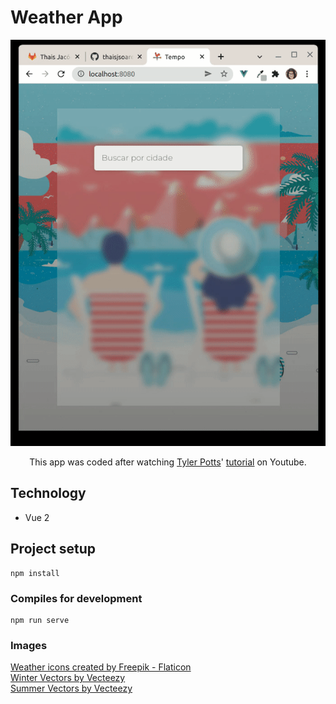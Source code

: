 # Weather App

<div align="center">
  <img src="/src/assets/images/project.gif" alt="Gif of the project" />

  This app was coded after watching [Tyler Potts](https://github.com/TylerPottsDev)' [tutorial](https://www.youtube.com/watch?v=JLc-hWsPTUY) on Youtube.
</div>

## Technology

- Vue 2


## Project setup
```
npm install
```


### Compiles for development
```
npm run serve
```


### Images
[Weather icons created by Freepik - Flaticon](https://www.flaticon.com/free-icons/weather)<br/>[Winter Vectors by Vecteezy](https://www.vecteezy.com/free-vector/winter)<br/>
[Summer Vectors by Vecteezy](https://www.vecteezy.com/free-vector/summer)<br/>
